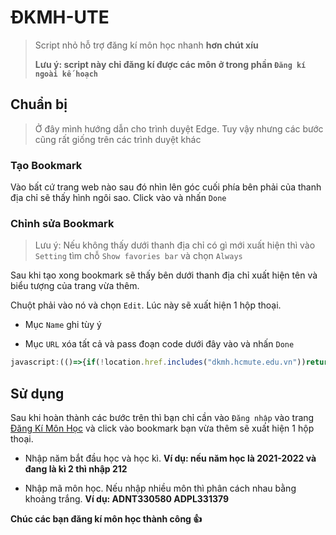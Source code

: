 # ĐKMH-UTE
> Script nhỏ hỗ trợ đăng kí môn học nhanh **hơn chút xíu**
> 
> **Lưu ý: script này chỉ đăng kí được các môn ở trong phần `Đăng kí ngoài kế hoạch`**

## Chuẩn bị
> Ở đây mình hướng dẫn cho trình duyệt Edge. Tuy vậy nhưng các bước cũng rất giống trên các trình duyệt khác

### Tạo Bookmark

Vào bất cứ trang web nào sau đó nhìn lên góc cuối phía bên phải của thanh địa chỉ sẽ thấy hình ngôi sao. Click vào và nhấn `Done`
   
### Chỉnh sửa Bookmark

> Lưu ý: Nếu không thấy dưới thanh địa chỉ có gì mới xuất hiện thì vào `Setting` tìm chỗ `Show favories bar` và chọn `Always`

Sau khi tạo xong bookmark sẽ thấy bên dưới thanh địa chỉ xuất hiện tên và biểu tượng của trang vừa thêm. 
   
Chuột phải vào nó và chọn `Edit`. Lúc này sẽ xuất hiện 1 hộp thoại.

   * Mục `Name` ghi tùy ý

   * Mục `URL` xóa tất cả và pass đoạn code dưới đây vào và nhấn `Done`
```javascript
javascript:(()=>{if(!location.href.includes("dkmh.hcmute.edu.vn"))return void alert("B\u1EA1n h\xE3y \u0111\u0103ng nh\u1EADp v\xE0o trang dkmh.hcmute.edu.vn tr\u01B0\u1EDBc khi ch\u1EA1y script n\xE0y");if(null==document.querySelector("#id_menu2"))return void alert("H\xE3y \u0111\u0103ng nh\u1EADp tr\u01B0\u1EDBc khi ch\u1EA1y script");let a=prompt("Nh\u1EADp n\u0103m b\u1EAFt \u0111\u1EA7u h\u1ECDc v\xE0 h\u1ECDc k\xEC.\nV\xED d\u1EE5: n\u0103m h\u1ECDc l\xE0 2021-2022 v\xE0 \u0111ang l\xE0 k\xEC 2 th\xEC nh\u1EADp 212",localStorage.getItem("term")??"");if(null==a||""==a)return;localStorage.setItem("term",a);let b=prompt("Nh\u1EADp m\xE3 m\xF4n h\u1ECDc. N\u1EBFu nh\u1EADp nhi\u1EC1u m\xF4n th\xEC ph\xE2n c\xE1ch nhau b\u1EB1ng kho\u1EA3ng tr\u1EAFng. V\xED d\u1EE5: ADNT330580 ADPL331379");if(null!=b&&""!=b){b=b.replace(/\s+/g," ").trim().split(" ");for(let c=0;c<b.length;c++)PopupDanhSachLop(a+b[c],b[c])}})();
```

## Sử dụng

Sau khi hoàn thành các bước trên thì bạn chỉ cần vào `Đăng nhập` vào trang [Đăng Kí Môn Học](https://dkmh.hcmute.edu.vn/) và click vào bookmark bạn vừa thêm sẽ xuất hiện 1 hộp thoại.

* Nhập năm bắt đầu học và học kì. **Ví dụ: nếu năm học là 2021-2022 và đang là kì 2 thì nhập 212**

* Nhập mã môn học. Nếu nhập nhiều môn thì phân cách nhau bằng khoảng trắng. **Ví dụ: ADNT330580 ADPL331379**

**Chúc các bạn đăng kí môn học thành công 👍**
